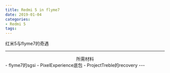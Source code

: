 ```yaml
---
title: Redmi 5 in flyme7
date: 2019-01-04
categories:
- Redmi 5
tags:
---
```


红米5与flyme7的奇遇

---
<center>所需材料</center>
- flyme7的sgsi
- PixelExperience底包
- ProjectTreble的recovery
---
